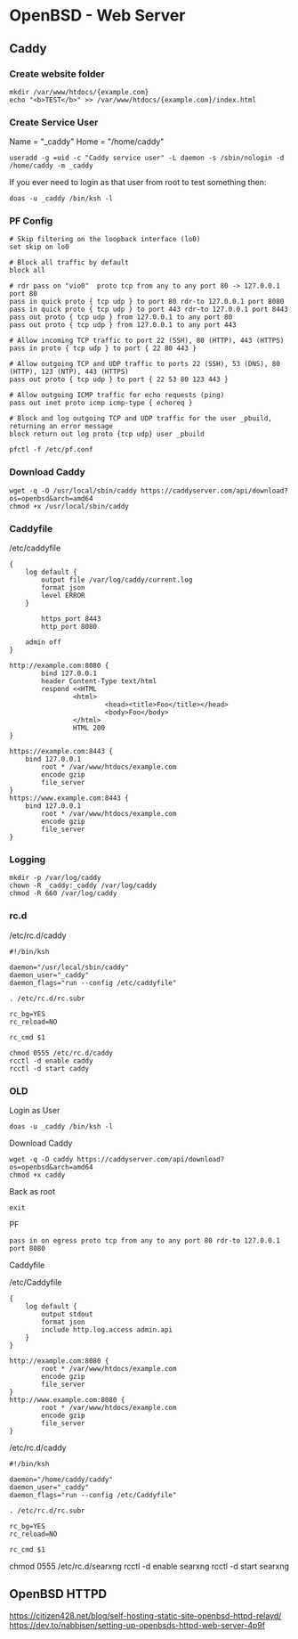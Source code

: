 # OpenBSD - Web Server

## Caddy

### Create website folder

```
mkdir /var/www/htdocs/{example.com}
echo "<b>TEST</b>" >> /var/www/htdocs/{example.com}/index.html
```

### Create Service User

Name = "_caddy" Home = "/home/caddy"
```
useradd -g =uid -c "Caddy service user" -L daemon -s /sbin/nologin -d /home/caddy -m _caddy
```

If you ever need to login as that user from root to test something then:

```
doas -u _caddy /bin/ksh -l
```

### PF Config

```
# Skip filtering on the loopback interface (lo0)
set skip on lo0

# Block all traffic by default
block all

# rdr pass on "vio0"  proto tcp from any to any port 80 -> 127.0.0.1 port 80
pass in quick proto { tcp udp } to port 80 rdr-to 127.0.0.1 port 8080
pass in quick proto { tcp udp } to port 443 rdr-to 127.0.0.1 port 8443
pass out proto { tcp udp } from 127.0.0.1 to any port 80
pass out proto { tcp udp } from 127.0.0.1 to any port 443

# Allow incoming TCP traffic to port 22 (SSH), 80 (HTTP), 443 (HTTPS)
pass in proto { tcp udp } to port { 22 80 443 }

# Allow outgoing TCP and UDP traffic to ports 22 (SSH), 53 (DNS), 80 (HTTP), 123 (NTP), 443 (HTTPS)
pass out proto { tcp udp } to port { 22 53 80 123 443 }

# Allow outgoing ICMP traffic for echo requests (ping)
pass out inet proto icmp icmp-type { echoreq }

# Block and log outgoing TCP and UDP traffic for the user _pbuild, returning an error message
block return out log proto {tcp udp} user _pbuild
```

```
pfctl -f /etc/pf.conf
```

### Download Caddy

```
wget -q -O /usr/local/sbin/caddy https://caddyserver.com/api/download?os=openbsd&arch=amd64
chmod +x /usr/local/sbin/caddy
```

### Caddyfile

/etc/caddyfile

```
{
	log default {
		output file /var/log/caddy/current.log
		format json
		level ERROR
	}

        https_port 8443
        http_port 8080

	admin off
}

http://example.com:8080 {
        bind 127.0.0.1
        header Content-Type text/html
        respond <<HTML
                <html>
                        <head><title>Foo</title></head>
                        <body>Foo</body>
                </html>
                HTML 200
}

https://example.com:8443 {
	bind 127.0.0.1
        root * /var/www/htdocs/example.com
        encode gzip
        file_server
}
https://www.example.com:8443 {
	bind 127.0.0.1
        root * /var/www/htdocs/example.com
        encode gzip
        file_server
}
```

### Logging

```
mkdir -p /var/log/caddy
chown -R _caddy:_caddy /var/log/caddy
chmod -R 660 /var/log/caddy
```

### rc.d

/etc/rc.d/caddy

```
#!/bin/ksh

daemon="/usr/local/sbin/caddy"
daemon_user="_caddy"
daemon_flags="run --config /etc/caddyfile"

. /etc/rc.d/rc.subr

rc_bg=YES
rc_reload=NO

rc_cmd $1
```

```
chmod 0555 /etc/rc.d/caddy
rcctl -d enable caddy
rcctl -d start caddy
```

### OLD
Login as User

```
doas -u _caddy /bin/ksh -l
```

Download Caddy

```
wget -q -O caddy https://caddyserver.com/api/download?os=openbsd&arch=amd64
chmod +x caddy
```

Back as root

```
exit
```

PF

```
pass in on egress proto tcp from any to any port 80 rdr-to 127.0.0.1 port 8080
```

Caddyfile

/etc/Caddyfile

```
{
	log default {
		output stdout
		format json
		include http.log.access admin.api
	}
}

http://example.com:8080 {
        root * /var/www/htdocs/example.com
        encode gzip
        file_server
}
http://www.example.com:8080 {
        root * /var/www/htdocs/example.com
        encode gzip
        file_server
}
```

/etc/rc.d/caddy
```
#!/bin/ksh

daemon="/home/caddy/caddy"
daemon_user="_caddy"
daemon_flags="run --config /etc/Caddyfile"

. /etc/rc.d/rc.subr

rc_bg=YES
rc_reload=NO

rc_cmd $1
```

chmod 0555 /etc/rc.d/searxng
rcctl -d enable searxng
rcctl -d start searxng



## OpenBSD HTTPD
https://citizen428.net/blog/self-hosting-static-site-openbsd-httpd-relayd/
https://dev.to/nabbisen/setting-up-openbsds-httpd-web-server-4p9f
